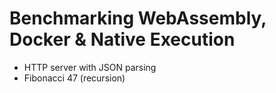 # Benchmarking WebAssembly, Docker & Native Execution

- HTTP server with JSON parsing
- Fibonacci 47 (recursion)